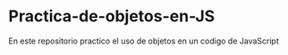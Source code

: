 # Practica-de-objetos-en-JS
En este repositorio practico el uso de objetos en un codigo de JavaScript
